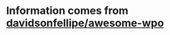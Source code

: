 # Information comes from [davidsonfellipe/awesome-wpo](https://github.com/davidsonfellipe/awesome-wpo)

